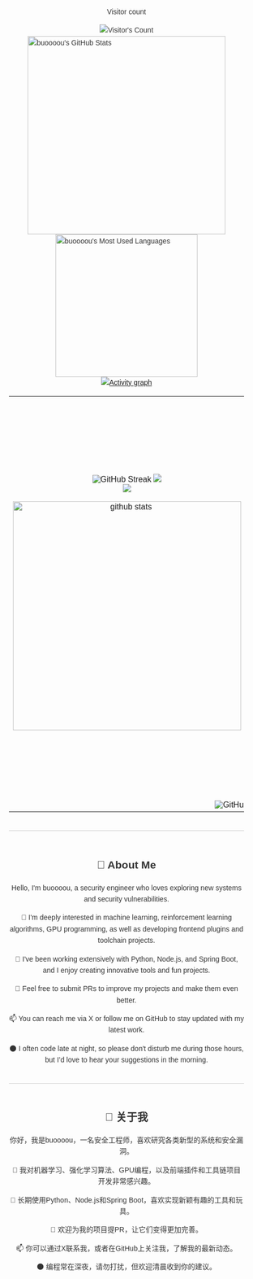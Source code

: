 <div style="display: flex; flex-direction: column; align-items: center; font-family: Arial, sans-serif; max-width: 800px; margin: 0 auto; padding: 20px; line-height: 1.6; color: #333;">
<div align="center"> 
  <p>Visitor count</p>
  <img src="https://profile-counter.glitch.me/buoooou/count.svg" alt="Visitor's Count" />
</div>
<div style="display: flex; justify-content: center; align-items: center; flex-direction: column;">
  <img width="390" src="https://github-readme-stats.vercel.app/api?username=buoooou&theme=transparent&count_private=true&show_icons=true&rank_icon=github&locale=en" alt="buoooou's GitHub Stats" />
  <img width="280" src="https://github-readme-stats.vercel.app/api/top-langs?username=buoooou&theme=transparent&layout=donut&hide=css,php,ClassASP&langs_count=2&border_radius=10&show_icons=true&locale=en" alt="buoooou's Most Used Languages" />
</div>
  <a href="https://github.com/ashutosh00710/github-readme-activity-graph">
    <img src="https://github-readme-activity-graph.vercel.app/graph?username=buoooou&theme=xcode&hide_border=true" alt="Activity graph">
</a>

<!---GitHub--->
<table width="100">
  <tr border="0">
    <td align='center' width="510">
      <!-- GitHub Streak-->
       <br><br>
       <img src="https://github-readme-streak-stats-iota-blue.vercel.app?user=buoooou&theme=react&border_radius=15&card_width=450&card_height=170" alt="GitHub Streak" />
      <img src="https://gh-readme-profile.vercel.app/api?username=buoooou&theme=github_dark_tritanopia&border_width=0.1&photo_quality=100&format=svg&hide=issues&border_radius=17.5&hide_border=true&stroke_color=1F6FEB&bg_color=0D1117" />
      <br>
      <!--📏LINE-->
      <img src="https://github.com/user-attachments/assets/4cf9223c-703d-4cfd-8997-75dd4ae4756a">
      <!-- GitHub Stats-->
      <br><br>
      <img width=450 src="https://github-readme-stats.vercel.app/api?username=buoooou&show_icons=true&theme=react&rank_icon=github&border_radius=10" alt="github stats" />
      <br><br>
    <td align='center' width="510">
      <!--GitHub Languages-->
      <img src="https://github.com/user-attachments/assets/5f8a7572-314d-474e-af72-bf44ef89c881" align="center" width="300" alt="github anime"/><br><br>
      <img width=450 align="center" src="https://github-readme-stats.vercel.app/api/top-langs/?username=buoooou&hide=HTML&langs_count=8&layout=compact&theme=react&border_radius=10&size_weight=0.5&count_weight=0.5&exclude_repo=github-readme-stats" alt="top langs" /><br><br>
    </td>
  </tr>
  <tr>
    <td colspan="2" align="center">
      <!---GitHub Trophy--->
      <img src="https://github-profile-trophy.vercel.app/?username=buoooou" target="_blank" alt="GitHub Trophy" />
    </td>
  </tr>
</table>




  <hr style="border: none; height: 1px; background-color: #ccc; margin: 20px 0; width: 100%;">
  <div style="text-align: center;">
    <h2>👋 About Me</h2>
    <p>Hello, I'm buoooou, a security engineer who loves exploring new systems and security vulnerabilities.</p>
    <p>👀 I'm deeply interested in machine learning, reinforcement learning algorithms, GPU programming, as well as developing frontend plugins and toolchain projects.</p>
    <p>🌱 I've been working extensively with Python, Node.js, and Spring Boot, and I enjoy creating innovative tools and fun projects.</p>
    <p>💞️ Feel free to submit PRs to improve my projects and make them even better.</p>
    <p>📫 You can reach me via X or follow me on GitHub to stay updated with my latest work.</p>
    <p>🌑 I often code late at night, so please don't disturb me during those hours, but I’d love to hear your suggestions in the morning.</p>
  </div>
  <hr style="border: none; height: 1px; background-color: #ccc; margin: 20px 0; width: 100%;">

  <div style="text-align: center;">
    <h2>👋 关于我</h2>
    <p>你好，我是buoooou，一名安全工程师，喜欢研究各类新型的系统和安全漏洞。</p>
    <p>👀 我对机器学习、强化学习算法、GPU编程，以及前端插件和工具链项目开发非常感兴趣。</p>
    <p>🌱 长期使用Python、Node.js和Spring Boot，喜欢实现新颖有趣的工具和玩具。</p>
    <p>💞️ 欢迎为我的项目提PR，让它们变得更加完善。</p>
    <p>📫 你可以通过X联系我，或者在GitHub上关注我，了解我的最新动态。</p>
    <p>🌑 编程常在深夜，请勿打扰，但欢迎清晨收到你的建议。</p>
  </div>
</div>
